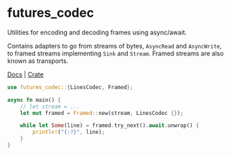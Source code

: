 # futures_codec

Utilities for encoding and decoding frames using async/await.

Contains adapters to go from streams of bytes, `AsyncRead` and `AsyncWrite`,
to framed streams implementing `Sink` and `Stream`. Framed streams are also known as transports.

[Docs](https://docs.rs/futures_codec) | [Crate](https://crates.io/crates/futures_codec)

```rust
use futures_codec::{LinesCodec, Framed};

async fn main() {
    // let stream = ...
    let mut framed = Framed::new(stream, LinesCodec {});

    while let Some(line) = framed.try_next().await.unwrap() {
        println!("{:?}", line);
    }
}
```
